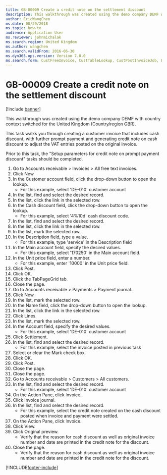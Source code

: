 ```yaml
---
title: GB-00009 Create a credit note on the settlement discount
description: This walkthrough was created using the demo company DEMF with country context switched for the United Kingdom (Country/region GBR).
author: EricWangChen
ms.date: 08/29/2018
ms.topic: how-to
audience: Application User
ms.reviewer: johnmichalak
ms.search.region: United Kingdom
ms.author: wangchen
ms.search.validFrom: 2016-06-30
ms.dyn365.ops.version: Version 7.0.0
ms.search.form: CustFreeInvoice, CustTableLookup, CustPostInvoiceJob, LedgerJournalTable, LedgerJournalTransCustPaym, CustOpenTrans, CustTable, CustInvoiceJournal
---
```

# GB-00009 Create a credit note on the settlement discount

[!include [banner](../../includes/banner.md)]

This walkthrough was created using the demo company DEMF with country context switched for the United Kingdom (Country/region GBR). 

This task walks you through creating a customer invoice that includes cash discount, with further prompt payment and generating credit note on cash discount to adjust the VAT entries posted on the original invoice. 

Prior to this task, the "Setup parameters for credit note on prompt payment discount" tasks should be completed.

1. Go to Accounts receivable > Invoices > All free text invoices.
2. Click New.
3. In the Customer account field, click the drop-down button to open the lookup.
    * For this example, select 'DE-010' customer account  
4. In the list, find and select the desired record.
5. In the list, click the link in the selected row.
6. In the Cash discount field, click the drop-down button to open the lookup.
    * For this example, select '4%10d' cash discount code.  
7. In the list, find and select the desired record.
8. In the list, click the link in the selected row.
9. In the list, mark the selected row.
10. In the Description field, type a value.
    * For this example, type 'service' in the Description field  
11. In the Main account field, specify the desired values.
    * For this example, select '170250' in the Main account field.  
12. In the Unit price field, enter a number.
    * For this example, enter '10000' in the Unit price field.  
13. Click Post.
14. Click OK.
15. Click the TabPageGrid tab.
16. Close the page.
17. Go to Accounts receivable > Payments > Payment journal.
18. Click New.
19. In the list, mark the selected row.
20. In the Name field, click the drop-down button to open the lookup.
21. In the list, click the link in the selected row.
22. Click Lines.
23. In the list, mark the selected row.
24. In the Account field, specify the desired values.
    * For this example, select 'DE-010' customer account  
25. Click Settlement.
26. In the list, find and select the desired record.
    * For this example, select the invoice posted in previous task  
27. Select or clear the Mark check box.
28. Click OK.
29. Click Post.
30. Close the page.
31. Close the page.
32. Go to Accounts receivable > Customers > All customers.
33. In the list, find and select the desired record.
    * For this example, select 'DE-010' customer account  
34. On the Action Pane, click Invoice.
35. Click Invoice journal.
36. In the list, find and select the desired record.
    * For this example, select the credit note created on the cash discount posted when invoice and payment were settled.  
37. On the Action Pane, click Invoice.
38. Click View.
39. Click Original preview.
    * Verify that the reason for cash discount as well as original invoice number and date are printed in the credit note for the discount.  
40. Close the page.
    * Verify that the reason for cash discount as well as original invoice number and date are printed in the credit note for the discount.  



[!INCLUDE[footer-include](../../../includes/footer-banner.md)]
